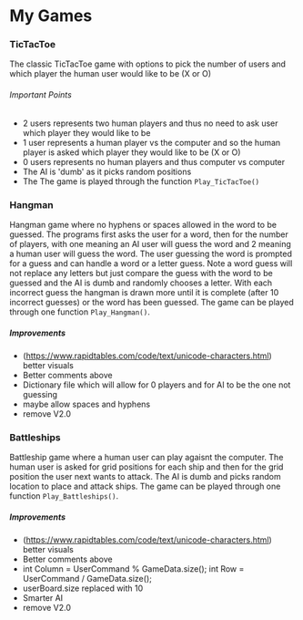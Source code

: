 # My Games

### TicTacToe
The classic TicTacToe game with options to pick the number of users and which player the human user would like to be (X or O)

###### Important Points
- 2 users represents two human players and thus no need to ask user which player they would like to be
- 1 user represents a human player vs the computer and so the human player is asked which player they would like to be (X or O)
- 0 users represents no human players and thus computer vs computer
- The AI is 'dumb' as it picks random positions
- The The game is played through the function `Play_TicTacToe()`



### Hangman
Hangman game where no hyphens or spaces allowed in the word to be guessed. The programs first asks the user for a word, then for the number of players, with one meaning an AI user will guess the word and 2 meaning a human user will guess the word. The user guessing the word is prompted for a guess and can handle a word or a letter guess. Note a word guess will not replace any letters but just compare the guess with the word to be guessed and the AI is dumb and randomly chooses a letter. With each incorrect guess the hangman is drawn more until it is complete (after 10 incorrect guesses) or the word has been guessed. The game can be played through one function `Play_Hangman()`.

##### Improvements
* (https://www.rapidtables.com/code/text/unicode-characters.html) better visuals
* Better comments above
* Dictionary file which will allow for 0 players and for AI to be the one not guessing
* maybe allow spaces and hyphens
* remove V2.0



### Battleships
Battleship game where a human user can play agaisnt the computer. The human user is asked for grid positions for each ship and then for the grid position the user next wants to attack. The AI is dumb and picks random location to place and attack ships. The game can be played through one function `Play_Battleships()`.

##### Improvements
* (https://www.rapidtables.com/code/text/unicode-characters.html) better visuals
* Better comments above
* int Column = UserCommand % GameData.size(); int Row = UserCommand / GameData.size(); 
* userBoard.size replaced with 10
* Smarter AI
* remove V2.0
